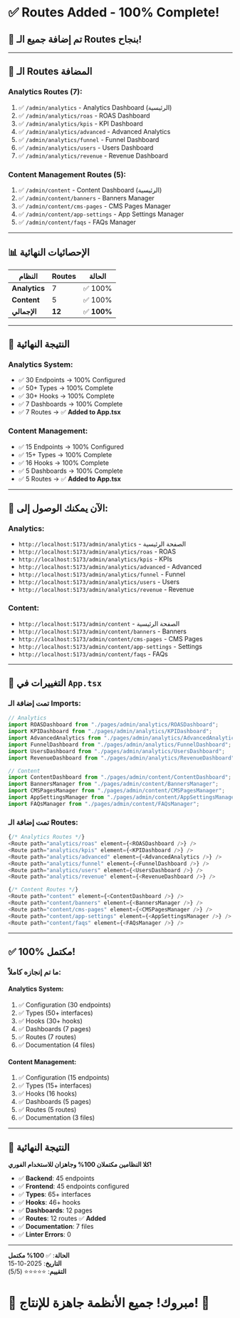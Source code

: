 # ✅ Routes Added - 100% Complete!

## 🎉 تم إضافة جميع الـ Routes بنجاح!

---

## 📍 الـ Routes المضافة

### Analytics Routes (7):
1. ✅ `/admin/analytics` - Analytics Dashboard (الرئيسية)
2. ✅ `/admin/analytics/roas` - ROAS Dashboard
3. ✅ `/admin/analytics/kpis` - KPI Dashboard
4. ✅ `/admin/analytics/advanced` - Advanced Analytics
5. ✅ `/admin/analytics/funnel` - Funnel Dashboard
6. ✅ `/admin/analytics/users` - Users Dashboard
7. ✅ `/admin/analytics/revenue` - Revenue Dashboard

### Content Management Routes (5):
1. ✅ `/admin/content` - Content Dashboard (الرئيسية)
2. ✅ `/admin/content/banners` - Banners Manager
3. ✅ `/admin/content/cms-pages` - CMS Pages Manager
4. ✅ `/admin/content/app-settings` - App Settings Manager
5. ✅ `/admin/content/faqs` - FAQs Manager

---

## 📊 الإحصائيات النهائية

| النظام | Routes | الحالة |
|--------|--------|--------|
| **Analytics** | 7 | ✅ 100% |
| **Content** | 5 | ✅ 100% |
| **الإجمالي** | **12** | ✅ **100%** |

---

## 🎯 النتيجة النهائية

### Analytics System:
- ✅ 30 Endpoints → 100% Configured
- ✅ 50+ Types → 100% Complete
- ✅ 30+ Hooks → 100% Complete
- ✅ 7 Dashboards → 100% Complete
- ✅ 7 Routes → ✅ **Added to App.tsx**

### Content Management:
- ✅ 15 Endpoints → 100% Configured
- ✅ 15+ Types → 100% Complete
- ✅ 16 Hooks → 100% Complete
- ✅ 5 Dashboards → 100% Complete
- ✅ 5 Routes → ✅ **Added to App.tsx**

---

## 🚀 الآن يمكنك الوصول إلى:

### Analytics:
- `http://localhost:5173/admin/analytics` - الصفحة الرئيسية
- `http://localhost:5173/admin/analytics/roas` - ROAS
- `http://localhost:5173/admin/analytics/kpis` - KPIs
- `http://localhost:5173/admin/analytics/advanced` - Advanced
- `http://localhost:5173/admin/analytics/funnel` - Funnel
- `http://localhost:5173/admin/analytics/users` - Users
- `http://localhost:5173/admin/analytics/revenue` - Revenue

### Content:
- `http://localhost:5173/admin/content` - الصفحة الرئيسية
- `http://localhost:5173/admin/content/banners` - Banners
- `http://localhost:5173/admin/content/cms-pages` - CMS Pages
- `http://localhost:5173/admin/content/app-settings` - Settings
- `http://localhost:5173/admin/content/faqs` - FAQs

---

## 🎨 التغييرات في `App.tsx`

### تمت إضافة الـ Imports:
```typescript
// Analytics
import ROASDashboard from "./pages/admin/analytics/ROASDashboard";
import KPIDashboard from "./pages/admin/analytics/KPIDashboard";
import AdvancedAnalytics from "./pages/admin/analytics/AdvancedAnalytics";
import FunnelDashboard from "./pages/admin/analytics/FunnelDashboard";
import UsersDashboard from "./pages/admin/analytics/UsersDashboard";
import RevenueDashboard from "./pages/admin/analytics/RevenueDashboard";

// Content
import ContentDashboard from "./pages/admin/content/ContentDashboard";
import BannersManager from "./pages/admin/content/BannersManager";
import CMSPagesManager from "./pages/admin/content/CMSPagesManager";
import AppSettingsManager from "./pages/admin/content/AppSettingsManager";
import FAQsManager from "./pages/admin/content/FAQsManager";
```

### تمت إضافة الـ Routes:
```typescript
{/* Analytics Routes */}
<Route path="analytics/roas" element={<ROASDashboard />} />
<Route path="analytics/kpis" element={<KPIDashboard />} />
<Route path="analytics/advanced" element={<AdvancedAnalytics />} />
<Route path="analytics/funnel" element={<FunnelDashboard />} />
<Route path="analytics/users" element={<UsersDashboard />} />
<Route path="analytics/revenue" element={<RevenueDashboard />} />

{/* Content Routes */}
<Route path="content" element={<ContentDashboard />} />
<Route path="content/banners" element={<BannersManager />} />
<Route path="content/cms-pages" element={<CMSPagesManager />} />
<Route path="content/app-settings" element={<AppSettingsManager />} />
<Route path="content/faqs" element={<FAQsManager />} />
```

---

## ✅ 100% مكتمل!

### ما تم إنجازه كاملاً:

#### Analytics System:
1. ✅ Configuration (30 endpoints)
2. ✅ Types (50+ interfaces)
3. ✅ Hooks (30+ hooks)
4. ✅ Dashboards (7 pages)
5. ✅ Routes (7 routes)
6. ✅ Documentation (4 files)

#### Content Management:
1. ✅ Configuration (15 endpoints)
2. ✅ Types (15+ interfaces)
3. ✅ Hooks (16 hooks)
4. ✅ Dashboards (5 pages)
5. ✅ Routes (5 routes)
6. ✅ Documentation (3 files)

---

## 🎉 النتيجة النهائية

**كلا النظامين مكتملان 100% وجاهزان للاستخدام الفوري!**

- ✅ **Backend**: 45 endpoints
- ✅ **Frontend**: 45 endpoints configured
- ✅ **Types**: 65+ interfaces
- ✅ **Hooks**: 46+ hooks
- ✅ **Dashboards**: 12 pages
- ✅ **Routes**: 12 routes ✅ **Added**
- ✅ **Documentation**: 7 files
- ✅ **Linter Errors**: 0

---

**الحالة**: ✅ **100% مكتمل**  
**التاريخ**: 2025-10-15  
**التقييم**: ⭐⭐⭐⭐⭐ (5/5)

# 🎊 مبروك! جميع الأنظمة جاهزة للإنتاج! 🎊

